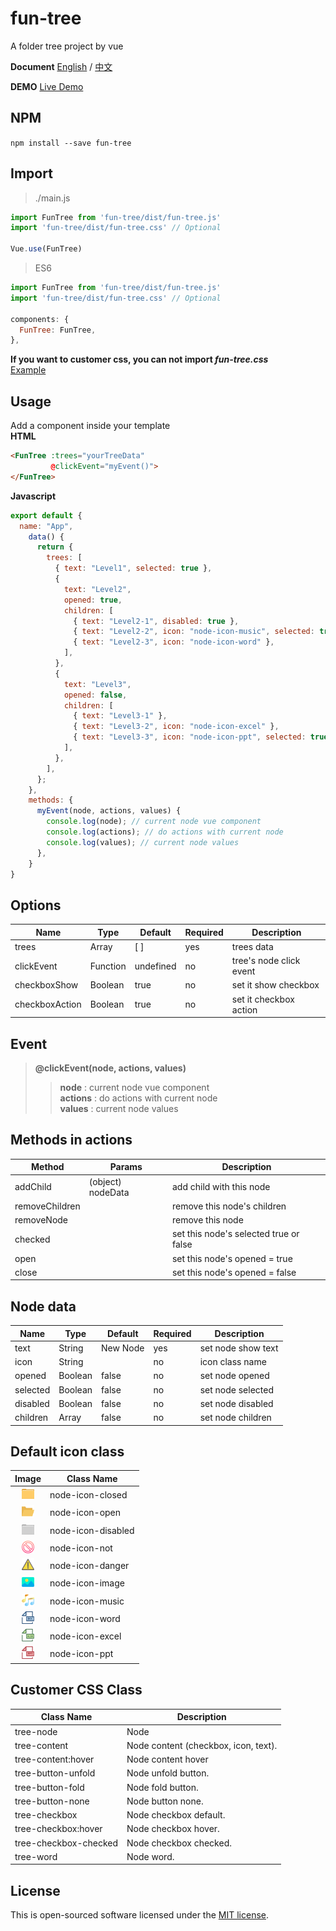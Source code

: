 # **fun-tree**

A folder tree project by vue 

**Document**  [English](./README.md)  / [中文](./README-TW.md) 
  
**DEMO** [Live Demo](https://littlebearcookie.github.io/fun-tree/)

## NPM
`npm install --save fun-tree`

## Import
>./main.js
```js
import FunTree from 'fun-tree/dist/fun-tree.js'
import 'fun-tree/dist/fun-tree.css' // Optional

Vue.use(FunTree)
```
>ES6

```js
import FunTree from 'fun-tree/dist/fun-tree.js'
import 'fun-tree/dist/fun-tree.css' // Optional

components: {
  FunTree: FunTree,
},
```
**If you want to customer css, you can not import _fun-tree.css_**  
[Example](#Customer-CSS-Class)

## Usage
Add a component inside your template  
**HTML**
```html
<FunTree :trees="yourTreeData"
         @clickEvent="myEvent()">
</FunTree>
```
**Javascript**
```js
export default {
  name: "App",
    data() {
      return {
        trees: [
          { text: "Level1", selected: true },
          {
            text: "Level2",
            opened: true,
            children: [
              { text: "Level2-1", disabled: true },
              { text: "Level2-2", icon: "node-icon-music", selected: true },
              { text: "Level2-3", icon: "node-icon-word" },
            ],
          },
          {
            text: "Level3",
            opened: false,
            children: [
              { text: "Level3-1" },
              { text: "Level3-2", icon: "node-icon-excel" },
              { text: "Level3-3", icon: "node-icon-ppt", selected: true },
            ],
          },
        ],
      };
    },
    methods: {
      myEvent(node, actions, values) {
        console.log(node); // current node vue component
        console.log(actions); // do actions with current node
        console.log(values); // current node values  
      },
    }
}
```
## Options

Name            | Type     | Default     | Required | Description
----------------|--------- |-------------|----------|--------------
trees           | Array    | [ ]         | yes      | trees data
clickEvent      | Function | undefined   | no       | tree's node click event
checkboxShow    | Boolean  | true        | no       | set it show checkbox
checkboxAction  | Boolean  | true        | no       | set it checkbox action

## Event
>**@clickEvent(node, actions, values)**  
>>**node** : current node vue component  
>>**actions** : do actions with current node  
>>**values** : current node values  

## Methods in actions

Method         | Params             | Description
---------------|------------------  |-----------------------
addChild       | (object) nodeData  | add child with this node
removeChildren |                    | remove this node's children
removeNode     |                    | remove this node
checked        |                    | set this node's selected true or false
open           |                    | set this node's opened = true
close          |                    | set this node's opened = false

## Node data

Name            | Type     | Default     | Required | Description
----------------|--------- |-------------|----------|--------------
text            | String   | New Node    | yes      | set node show text
icon            | String   |             | no       | icon class name
opened          | Boolean  | false       | no       | set node opened
selected        | Boolean  | false       | no       | set node selected
disabled        | Boolean  | false       | no       | set node disabled
children        | Array    | false       | no       | set node children

## Default icon class

Image                                                                 | Class Name     
:--------------------------------------------------------------------:|------------
<img src="./src/assets/folder-closed.svg" width="20" height="20">     | node-icon-closed
<img src="./src/assets/folder-opened.svg" width="20" height="20">     | node-icon-open
<img src="./src/assets/folder-disabled.svg" width="20" height="20">   | node-icon-disabled
<img src="./src/assets/not.svg" width="20" height="20">               | node-icon-not
<img src="./src/assets/danger.svg" width="20" height="20">            | node-icon-danger
<img src="./src/assets/image.svg" width="20" height="20">             | node-icon-image
<img src="./src/assets/music.svg" width="20" height="20">             | node-icon-music
<img src="./src/assets/word.svg" width="20" height="20">              | node-icon-word
<img src="./src/assets/excel.svg" width="20" height="20">             | node-icon-excel
<img src="./src/assets/ppt.svg" width="20" height="20">               | node-icon-ppt

## Customer CSS Class 

Class Name            | Description
----------------------|----------------------------------------
tree-node             | Node  
tree-content          | Node content (checkbox, icon, text).
tree-content:hover    | Node content hover
tree-button-unfold    | Node unfold button.
tree-button-fold      | Node fold button.
tree-button-none      | Node button none.
tree-checkbox         | Node checkbox default.
tree-checkbox:hover   | Node checkbox hover.
tree-checkbox-checked | Node checkbox checked.
tree-word             | Node word.

## License

This is open-sourced software licensed under the [MIT license](http://opensource.org/licenses/MIT).